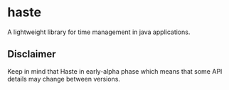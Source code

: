 # haste
A lightweight library for time management in java applications.

## Disclaimer
Keep in mind that Haste in early-alpha phase which means that some API details may change between versions.
